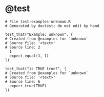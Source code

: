 # @test

    
    # File test-examples-unknown.R
    # Generated by doctest: do not edit by hand
    
    test_that("Example: unknown", {
    # Created from @examples for `unknown`
    # Source file: '<text>'
    # Source line: 2
      1
      expect_equal(1, 1)
    })
    
    test_that("is TRUE true?", {
    # Created from @examples for `unknown`
    # Source file: '<text>'
    # Source line: 6
      expect_true(TRUE)
    })
    

